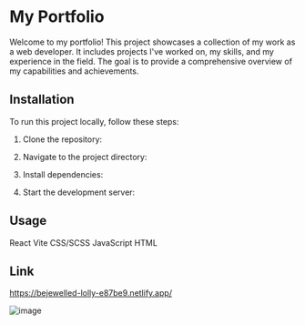 # My Portfolio

Welcome to my portfolio! This project showcases a collection of my work as a web developer. It includes projects I've worked on, my skills, and my experience in the field. The goal is to provide a comprehensive overview of my capabilities and achievements.

## Installation
To run this project locally, follow these steps:

1. Clone the repository:

2. Navigate to the project directory:

3. Install dependencies:

4. Start the development server:

## Usage
React
Vite
CSS/SCSS
JavaScript
HTML

## Link
https://bejewelled-lolly-e87be9.netlify.app/

![image](https://github.com/user-attachments/assets/5f04dbf9-9a60-4c3b-8023-13890f29fd5d)


